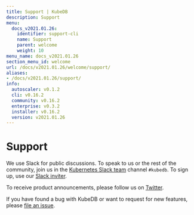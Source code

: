 ```yaml
---
title: Support | KubeDB
description: Support
menu:
  docs_v2021.01.26:
    identifier: support-cli
    name: Support
    parent: welcome
    weight: 10
menu_name: docs_v2021.01.26
section_menu_id: welcome
url: /docs/v2021.01.26/welcome/support/
aliases:
- /docs/v2021.01.26/support/
info:
  autoscaler: v0.1.2
  cli: v0.16.2
  community: v0.16.2
  enterprise: v0.3.2
  installer: v0.16.2
  version: v2021.01.26
---
```


# Support

We use Slack for public discussions. To speak to us or the rest of the community, join us in the [Kubernetes Slack team](https://kubernetes.slack.com/messages/C8149MREV/) channel `#kubedb`. To sign up, use our [Slack inviter](http://slack.kubernetes.io/).

To receive product announcements, please follow us on [Twitter](https://twitter.com/KubeDB).

If you have found a bug with KubeDB or want to request for new features, please [file an issue](https://github.com/kubedb/project/issues/new).
